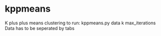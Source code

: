# kppmeans
K plus plus means clustering 
to run:
  kppmeans.py data k max_iterations 
Data has to be seperated by tabs
